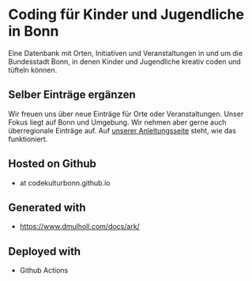 # Coding für Kinder und Jugendliche in Bonn

Eine Datenbank mit Orten,  Initiativen und Veranstaltungen in und um die Bundesstadt Bonn, in denen Kinder und Jugendliche kreativ coden und tüfteln können.

## Selber Einträge ergänzen

Wir freuen uns über neue Einträge für Orte oder Veranstaltungen. Unser Fokus liegt auf Bonn und Umgebung. Wir nehmen aber gerne auch überregionale Einträge auf. Auf [unserer Anleitungsseite](https://codekulturbonn.de/about.html) steht, wie das funktioniert. 

## Hosted on Github 

* at codekulturbonn.github.io

## Generated with 

* https://www.dmulholl.com/docs/ark/

## Deployed with

* Github Actions
